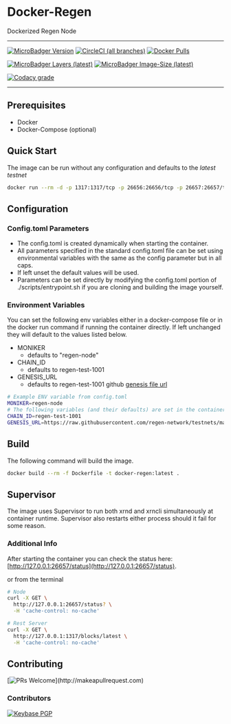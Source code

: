 # Docker-Regen

Dockerized Regen Node

---

[![MicroBadger Version](https://images.microbadger.com/badges/version/ryanhendricks/docker-regen.svg)](https://microbadger.com/images/ryanhendricks/docker-regen)
[![CircleCI (all branches)](https://img.shields.io/circleci/project/github/RyanHendricks/docker-regen.svg?label=build&logo=circleci&logoColor=white)](https://circleci.com/gh/RyanHendricks/docker-regen)
[![Docker Pulls](https://img.shields.io/docker/pulls/ryanhendricks/docker-regen.svg?logo=docker&logoColor=white)](https://hub.docker.com/r/ryanhendricks/docker-regen)

[![MicroBadger Layers (latest)](https://img.shields.io/microbadger/layers/ryanhendricks/docker-regen/latest.svg?logo=docker&logoColor=white)](https://microbadger.com/images/ryanhendricks/docker-regen)
[![MicroBadger Image-Size (latest)](https://img.shields.io/microbadger/image-size/ryanhendricks/docker-regen:latest.svg?logo=docker&logoColor=white)](https://microbadger.com/images/ryanhendricks/docker-regen)

[![Codacy grade](https://img.shields.io/codacy/grade/c35da045d95b4f07b09948d19bacaa47.svg?logo=codacy)](https://www.codacy.com?utm_source=github.com&amp;utm_medium=referral&amp;utm_content=RyanHendricks/docker-regen&amp;utm_campaign=Badge_Grade)

---

## Prerequisites

- Docker
- Docker-Compose (optional)

## Quick Start

The image can be run without any configuration and defaults to the *latest testnet*

```bash
docker run --rm -d -p 1317:1317/tcp -p 26656:26656/tcp -p 26657:26657/tcp -p 26658:26658/tcp ryanhendricks/docker-regen:latest
```

## Configuration

### Config.toml Parameters

- The config.toml is created dynamically when starting the container.
- All parameters specified in the standard config.toml file can be set using environmental variables with the same as the config parameter but in all caps.
- If left unset the default values will be used.
- Parameters can be set directly by modifying the config.toml portion of ./scripts/entrypoint.sh if you are cloning and building the image yourself.

### Environment Variables

You can set the following env variables either in a docker-compose file or in the docker run command if running the container directly. If left unchanged they will default to the values listed below.

- MONIKER
  - defaults to "regen-node"
- CHAIN_ID
  - defaults to regen-test-1001
- GENESIS_URL
  - defaults to regen-test-1001 github [genesis file url](https://raw.githubusercontent.com/regen-network/testnets/master/regen-test-1001/genesis.json)

```bash
# Example ENV variable from config.toml
MONIKER=regen-node
# The following variables (and their defaults) are set in the container creation entrypoint script and not set in config.toml:
CHAIN_ID=regen-test-1001
GENESIS_URL=https://raw.githubusercontent.com/regen-network/testnets/master/regen-test-1001/genesis.json
```

## Build

The following command will build the image.

```bash
docker build --rm -f Dockerfile -t docker-regen:latest .
```

## Supervisor

The image uses Supervisor to run both xrnd and xrncli simultaneously at container runtime. Supervisor also restarts either process should it fail for some reason.

### Additional Info

After starting the container you can check the status here: [http://127.0.0.1:26657/status](http://127.0.0.1:26657/status).

or from the terminal

```bash
# Node
curl -X GET \
  http://127.0.0.1:26657/status? \
  -H 'cache-control: no-cache'
```

```bash
# Rest Server
curl -X GET \
  http://127.0.0.1:1317/blocks/latest \
  -H 'cache-control: no-cache'
```

## Contributing

[![PRs Welcome](https://img.shields.io/badge/PRs-welcome-brightgreen.svg?)](http://makeapullrequest.com)

### Contributors

[![Keybase PGP](https://img.shields.io/keybase/pgp/ryanhendricks.svg?label=keybase&logo=keybase&logoColor=white)](https://keybase.io/ryanhendricks)
<!-- 
## License

![GitHub](https://img.shields.io/github/license/ryanhendricks/docker-regen.svg)
 -->
